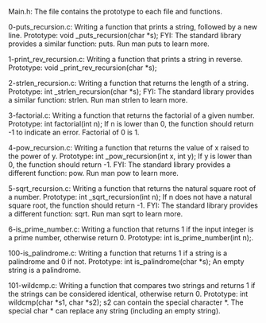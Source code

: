 Main.h: The file contains the prototype to each file and functions.

0-puts_recursion.c: Writing a function that prints a string, followed by a new line. Prototype: void _puts_recursion(char *s); FYI: The standard library provides a similar function: puts. Run man puts to learn more.

1-print_rev_recursion.c: Writing a function that prints a string in reverse. Prototype: void _print_rev_recursion(char *s);

2-strlen_recursion.c: Writing a function that returns the length of a string. Prototype: int _strlen_recursion(char *s); FYI: The standard library provides a similar function: strlen. Run man strlen to learn more.

3-factorial.c: Writing a function that returns the factorial of a given number. Prototype: int factorial(int n); If n is lower than 0, the function should return -1 to indicate an error. Factorial of 0 is 1.

4-pow_recursion.c: Writing a function that returns the value of x raised to the power of y. Prototype: int _pow_recursion(int x, int y); If y is lower than 0, the function should return -1. FYI: The standard library provides a different function: pow. Run man pow to learn more.

5-sqrt_recursion.c: Writing a function that returns the natural square root of a number. Prototype: int _sqrt_recursion(int n); If n does not have a natural square root, the function should return -1. FYI: The standard library provides a different function: sqrt. Run man sqrt to learn more.

6-is_prime_number.c: Writing a function that returns 1 if the input integer is a prime number, otherwise return 0. Prototype: int is_prime_number(int n);.

100-is_palindrome.c: Writing a function that returns 1 if a string is a palindrome and 0 if not. Prototype: int is_palindrome(char *s); An empty string is a palindrome.

101-wildcmp.c: Writing a function that compares two strings and returns 1 if the strings can be considered identical, otherwise return 0. Prototype: int wildcmp(char *s1, char *s2); s2 can contain the special character *. The special char * can replace any string (including an empty string).

